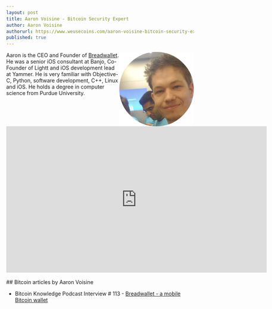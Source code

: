 ```yaml
---
layout: post
title: Aaron Voisine - Bitcoin Security Expert
author: Aaron Voisine
authorurl: https://www.weusecoins.com/aaron-voisine-bitcoin-security-expert
published: true
---
```


<img src="/images/aaron-voisine.png" alt="Aaron Voisine" align="right">Aaron is the CEO and Founder of <a href="/breadwallet/">Breadwallet</a>. He was a senior iOS consultant at Banjo, Co-Founder of Lightt and iOS development lead at Yammer. He is very familiar with Objective-C, Python, software development, C++, Linux and iOS. He holds a degree in computer science from Purdue University.
<p>
<iframe width="700" height="394" src="https://www.youtube.com/embed/B0GLZOM6V4c" frameborder="0" allowfullscreen></iframe>
<p>
## Bitcoin articles by Aaron Voisine
<ul>
<li>Bitcoin Knowledge Podcast Interview # 113 - <a href="/mobile-bitcoin-wallet/">Breadwallet - a mobile Bitcoin wallet</a></li>
</ul>
